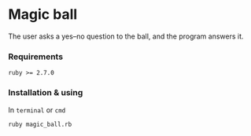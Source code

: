 # Magic ball

The user asks a yes–no question to the ball, and the program answers it.

### Requirements

`ruby >= 2.7.0`

### Installation & using

In `terminal` or `cmd`

```
ruby magic_ball.rb
```
